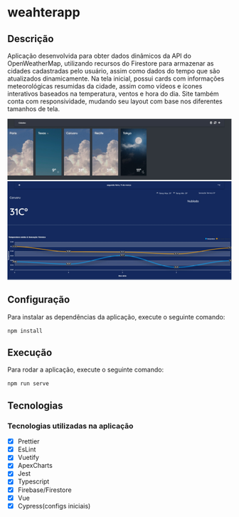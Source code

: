 # weahterapp

## Descrição
Aplicação desenvolvida para obter dados dinâmicos da API do OpenWeatherMap, utilizando recursos do Firestore para armazenar as cidades cadastradas pelo usuário, assim como dados do tempo que são atualizados dinamicamente. Na tela inicial, possui cards com informações meteorológicas resumidas da cidade, assim como vídeos e ícones interativos baseados na temperatura, ventos e hora do dia. Site também conta com responsividade, mudando seu layout com base nos diferentes tamanhos de tela.

![Tela Inicial](./src/assets/homeView.jpeg)
![Informações do tempo](./src/assets/detailedWeather.jpeg)

## Configuração
Para instalar as dependências da aplicação, execute o seguinte comando:
```
npm install
```
## Execução
Para rodar a aplicação, execute o seguinte comando:
```
npm run serve
```
## Tecnologias
### Tecnologias utilizadas na aplicação

-[x] Prettier
-[x] EsLint
-[x] Vuetify
-[x] ApexCharts
-[x] Jest
-[x] Typescript
-[x] Firebase/Firestore
-[x] Vue
-[x] Cypress(configs iniciais)